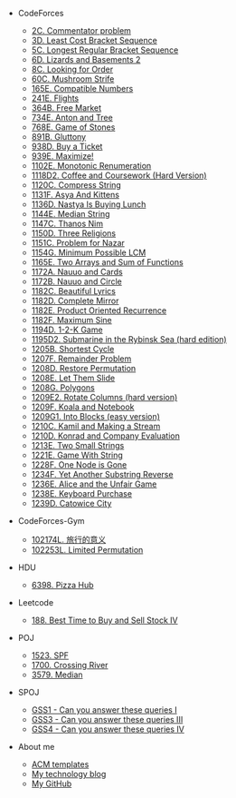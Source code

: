 -  CodeForces
   -   [2C. Commentator problem](/CodeForces/2C.md)
   -   [3D. Least Cost Bracket Sequence](/CodeForces/3D.md)
   -   [5C. Longest Regular Bracket Sequence](/CodeForces/5C.md)
   -   [6D. Lizards and Basements 2](/CodeForces/6D.md)
   -   [8C. Looking for Order](/CodeForces/8C.md)
   -   [60C. Mushroom Strife](/CodeForces/60C.md)
   -   [165E. Compatible Numbers](/CodeForces/165E.md)
   -   [241E. Flights](/CodeForces/241E.md)
   -   [364B. Free Market](/CodeForces/364B.md)
   -   [734E. Anton and Tree](/CodeForces/734E.md)
   -   [768E. Game of Stones](/CodeForces/768E.md)
   -   [891B. Gluttony](/CodeForces/891B.md)
   -   [938D. Buy a Ticket](/CodeForces/938D.md)
   -   [939E. Maximize!](/CodeForces/939E.md)
   -   [1102E. Monotonic Renumeration](/CodeForces/1102E.md)
   -   [1118D2. Coffee and Coursework (Hard Version)](/CodeForces/1118D2.md)
   -   [1120C. Compress String](/CodeForces/1120C.md)
   -   [1131F. Asya And Kittens](/CodeForces/1131F.md)
   -   [1136D. Nastya Is Buying Lunch](/CodeForces/1136D.md)
   -   [1144E. Median String](/CodeForces/1144E.md)
   -   [1147C. Thanos Nim](/CodeForces/1147C.md)
   -   [1150D. Three Religions](/CodeForces/1150D.md)
   -   [1151C. Problem for Nazar](/CodeForces/1151C.md)
   -   [1154G. Minimum Possible LCM](/CodeForces/1154G.md)
   -   [1165E. Two Arrays and Sum of Functions](/CodeForces/1165E.md)
   -   [1172A. Nauuo and Cards](/CodeForces/1172A.md)
   -   [1172B. Nauuo and Circle](/CodeForces/1172B.md)
   -   [1182C. Beautiful Lyrics](/CodeForces/1182C.md)
   -   [1182D. Complete Mirror](/CodeForces/1182D.md)
   -   [1182E. Product Oriented Recurrence](/CodeForces/1182E.md)
   -   [1182F. Maximum Sine](/CodeForces/1182F.md)
   -   [1194D. 1-2-K Game](/CodeForces/1194D.md)
   -   [1195D2. Submarine in the Rybinsk Sea (hard edition)](/CodeForces/1195D2.md)
   -   [1205B. Shortest Cycle](/CodeForces/1205B.md)
   -   [1207F. Remainder Problem](/CodeForces/1207F.md)
   -   [1208D. Restore Permutation](/CodeForces/1208D.md)
   -   [1208E. Let Them Slide](/CodeForces/1208E.md)
   -   [1208G. Polygons](/CodeForces/1208G.md)
   -   [1209E2. Rotate Columns (hard version)](/CodeForces/1209E2.md)
   -   [1209F. Koala and Notebook](/CodeForces/1209F.md)
   -   [1209G1. Into Blocks (easy version)](/CodeForces/1209G1.md)
   -   [1210C. Kamil and Making a Stream](/CodeForces/1210C.md)
   -   [1210D. Konrad and Company Evaluation](/CodeForces/1210D.md)
   -   [1213E. Two Small Strings](/CodeForces/1213E.md)
   -   [1221E. Game With String](/CodeForces/1221E.md)
   -   [1228F. One Node is Gone](/CodeForces/1228F.md)
   -   [1234F. Yet Another Substring Reverse](/CodeForces/1234F.md)
   -   [1236E. Alice and the Unfair Game](/CodeForces/1236E.md)
   -   [1238E. Keyboard Purchase](/CodeForces/1238E.md)
   -   [1239D. Catowice City](/CodeForces/1239D.md)

-  CodeForces-Gym
   -   [102174L. 旅行的意义](/CodeForces-Gym/102174L.md)
   -   [102253L. Limited Permutation](/CodeForces-Gym/102253L.md)

-  HDU
   -   [6398. Pizza Hub](/HDU/6398.md)

-  Leetcode
   -   [188. Best Time to Buy and Sell Stock IV](/Leetcode/188.md)

-  POJ
   -   [1523. SPF](/POJ/1523.md)
   -   [1700. Crossing River](/POJ/1700.md)
   -   [3579. Median](/POJ/3579.md)

-  SPOJ
   -   [GSS1 - Can you answer these queries I](/SPOJ/GSS1.md)
   -   [GSS3 - Can you answer these queries III](/SPOJ/GSS3.md)
   -   [GSS4 - Can you answer these queries IV](/SPOJ/GSS4.md)

-   About me
    -   [ACM templates](https://www.cometeme.tech/algorithms-and-templates/)
    -   [My technology blog](https://www.cometeme.tech)
    -   [My GitHub](https://github.com/cometeme)
